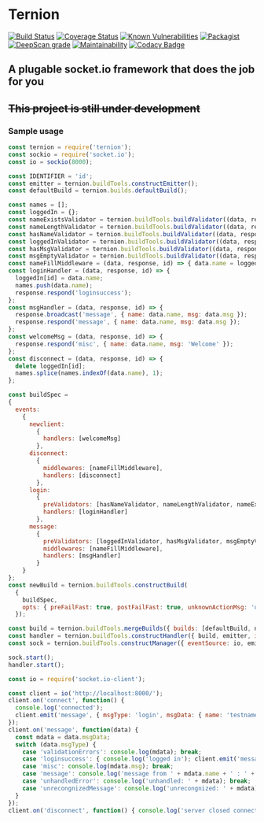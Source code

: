 # Ternion

[![Build Status](https://travis-ci.org/michael-kamel/ternion.svg?branch=master)](https://travis-ci.org/michael-kamel/ternion)
[![Coverage Status](https://coveralls.io/repos/github/michael-kamel/ternion/badge.svg?branch=master)](https://coveralls.io/github/michael-kamel/ternion?branch=master)
[![Known Vulnerabilities](https://snyk.io/test/github/michael-kamel/ternion/badge.svg)](https://snyk.io/test/github/michael-kamel/ternion)
[![Packagist](https://img.shields.io/packagist/l/doctrine/orm.svg)](https://img.shields.io/packagist/l/doctrine/orm.svg)
[![DeepScan grade](https://deepscan.io/api/teams/6299/projects/8218/branches/94587/badge/grade.svg)](https://deepscan.io/dashboard#view=project&tid=6299&pid=8218&bid=94587)
[![Maintainability](https://api.codeclimate.com/v1/badges/d1e548a5f9be482a64d9/maintainability)](https://codeclimate.com/github/michael-kamel/ternion/maintainability)
[![Codacy Badge](https://api.codacy.com/project/badge/Grade/4091b2ded5b6418bbb03b02f001d8ed5)](https://www.codacy.com/manual/michael-kamel/ternion?utm_source=github.com&amp;utm_medium=referral&amp;utm_content=michael-kamel/ternion&amp;utm_campaign=Badge_Grade)

## A plugable socket.io framework that does the job for you

## ~~This project is still under development~~

### Sample usage

``` javascript
const ternion = require('ternion');
const sockio = require('socket.io');
const io = sockio(8000);

const IDENTIFIER = 'id';
const emitter = ternion.buildTools.constructEmitter();
const defaultBuild = ternion.builds.defaultBuild();

const names = [];
const loggedIn = {};
const nameExistsValidator = ternion.buildTools.buildValidator((data, response, id) => names.indexOf(data.name) === -1, 'Name exists');
const nameLengthValidator = ternion.buildTools.buildValidator((data, response, id) => data.name.length > 2, 'Name must be of length 3 atleast');
const hasNameValidator = ternion.buildTools.buildValidator((data, response, id) => !!data.name, 'No Name provided');
const loggedInValidator = ternion.buildTools.buildValidator((data, response, id) => !!loggedIn[id], 'Not logged in');
const hasMsgValidator = ternion.buildTools.buildValidator((data, response, id) => !!data.msg, 'No message provided');
const msgEmptyValidator = ternion.buildTools.buildValidator((data, response, id) => data.msg.length > 2, 'Message must be of length 3 at least');
const nameFillMiddleware = (data, response, id) => { data.name = loggedIn[id]; };
const loginHandler = (data, response, id) => {
  loggedIn[id] = data.name;
  names.push(data.name);
  response.respond('loginsuccess');
};
const msgHandler = (data, response, id) => {
  response.broadcast('message', { name: data.name, msg: data.msg });
  response.respond('message', { name: data.name, msg: data.msg });
};
const welcomeMsg = (data, response, id) => {
  response.respond('misc', { name: data.name, msg: 'Welcome' });
};
const disconnect = (data, response, id) => {
  delete loggedIn[id];
  names.splice(names.indexOf(data.name), 1);
};

const buildSpec =
{
  events:
    {
      newclient:
        {
          handlers: [welcomeMsg]
        },
      disconnect:
        {
          middlewares: [nameFillMiddleware],
          handlers: [disconnect]
        },
      login:
        {
          preValidators: [hasNameValidator, nameLengthValidator, nameExistsValidator],
          handlers: [loginHandler]
        },
      message:
        {
          preValidators: [loggedInValidator, hasMsgValidator, msgEmptyValidator],
          middlewares: [nameFillMiddleware],
          handlers: [msgHandler]
        }
    }
};
const newBuild = ternion.buildTools.constructBuild(
  {
    buildSpec,
    opts: { preFailFast: true, postFailFast: true, unknownActionMsg: 'unknown', ignoreUnregisteredEvents: false }
  });

const build = ternion.buildTools.mergeBuilds({ builds: [defaultBuild, newBuild] });
const handler = ternion.buildTools.constructHandler({ build, emitter, identifier: IDENTIFIER });
const sock = ternion.buildTools.constructManager({ eventSource: io, emitter, identifier: IDENTIFIER });

sock.start();
handler.start();
```

``` javascript
const io = require('socket.io-client');

const client = io('http://localhost:8000/');
client.on('connect', function() {
  console.log('connected');
  client.emit('message', { msgType: 'login', msgData: { name: 'testname' } });
});
client.on('message', function(data) {
  const mdata = data.msgData;
  switch (data.msgType) {
    case 'validationErrors': console.log(mdata); break;
    case 'loginsuccess': { console.log('logged in'); client.emit('message', { msgType: 'message', msgData: { msg: 'some random msg' } }); break; }
    case 'misc': console.log(mdata.msg); break;
    case 'message': console.log('message from ' + mdata.name + ' : ' + mdata.msg); break;
    case 'unhandledError': console.log('unhandled: ' + mdata); break;
    case 'unrecongnizedMessage': console.log('unrecongnized: ' + mdata); break;
  }
});
client.on('disconnect', function() { console.log('server closed connection'); });

```
